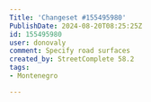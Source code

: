 ```yaml
---
Title: 'Changeset #155495980'
PublishDate: 2024-08-20T08:25:25Z
id: 155495980
user: donovaly
comment: Specify road surfaces
created_by: StreetComplete 58.2
tags:
- Montenegro

---
```

